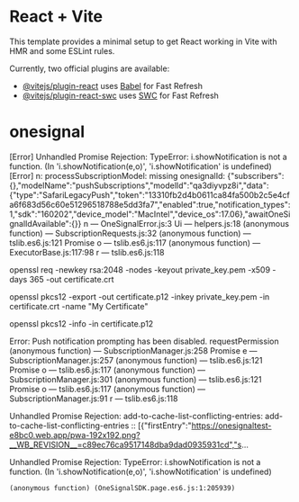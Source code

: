 # React + Vite

This template provides a minimal setup to get React working in Vite with HMR and some ESLint rules.

Currently, two official plugins are available:

- [@vitejs/plugin-react](https://github.com/vitejs/vite-plugin-react/blob/main/packages/plugin-react/README.md) uses [Babel](https://babeljs.io/) for Fast Refresh
- [@vitejs/plugin-react-swc](https://github.com/vitejs/vite-plugin-react-swc) uses [SWC](https://swc.rs/) for Fast Refresh
# onesignal

[Error] Unhandled Promise Rejection: TypeError: i.showNotification is not a function. (In 'i.showNotification(e,o)', 'i.showNotification' is undefined)
[Error] n: processSubscriptionModel: missing onesignalId: {"subscribers":{},"modelName":"pushSubscriptions","modelId":"qa3diyvpz8i","data":{"type":"SafariLegacyPush","token":"13310fb2d4b0611ca84fa500b2c5e4cfa6f683d56c60e51296518788e5dd3fa7","enabled":true,"notification_types":1,"sdk":"160202","device_model":"MacIntel","device_os":17.06},"awaitOneSignalIdAvailable":{}}
n — OneSignalError.js:3
Ui — helpers.js:18
(anonymous function) — SubscriptionRequests.js:32
(anonymous function) — tslib.es6.js:121
Promise
o — tslib.es6.js:117
(anonymous function) — ExecutorBase.js:117:98
r — tslib.es6.js:118

openssl req -newkey rsa:2048 -nodes -keyout private_key.pem -x509 -days 365 -out certificate.crt


openssl pkcs12 -export -out certificate.p12 -inkey private_key.pem -in certificate.crt -name "My Certificate"

openssl pkcs12 -info -in certificate.p12

Error: Push notification prompting has been disabled.
requestPermission
(anonymous function) — SubscriptionManager.js:258
Promise
e — SubscriptionManager.js:257
(anonymous function) — tslib.es6.js:121
Promise
o — tslib.es6.js:117
(anonymous function) — SubscriptionManager.js:301
(anonymous function) — tslib.es6.js:121
Promise
o — tslib.es6.js:117
(anonymous function) — SubscriptionManager.js:91
r — tslib.es6.js:118


Unhandled Promise Rejection: add-to-cache-list-conflicting-entries: add-to-cache-list-conflicting-entries :: [{"firstEntry":"https://onesignaltest-e8bc0.web.app/pwa-192x192.png?__WB_REVISION__=c89ec76ca9517148dba9dad0935931cd","s...

Unhandled Promise Rejection: TypeError: i.showNotification is not a function. (In 'i.showNotification(e,o)', 'i.showNotification' is undefined)



	(anonymous function) (OneSignalSDK.page.es6.js:1:205939)
